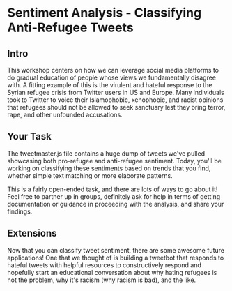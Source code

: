 # Sentiment Analysis - Classifying Anti-Refugee Tweets

## Intro
This workshop centers on how we can leverage social media platforms to do gradual education of people whose views we fundamentally disagree with. A fitting example of this is the virulent and hateful response to the Syrian refugee crisis from Twitter users in US and Europe. Many individuals took to Twitter to voice their Islamophobic, xenophobic, and racist opinions that refugees should not be allowed to seek sanctuary lest they bring terror, rape, and other unfounded accusations. 

## Your Task
The tweetmaster.js file contains a huge dump of tweets we've pulled showcasing both pro-refugee and anti-refugee sentiment. Today, you'll be working on classifying these sentiments based on trends that you find, whether simple text matching or more elaborate patterns.

This is a fairly open-ended task, and there are lots of ways to go about it! Feel free to partner up in groups, definitely ask for help in terms of getting documentation or guidance in proceeding with the analysis, and share your findings.

## Extensions
Now that you can classify tweet sentiment, there are some awesome future applications! One that we thought of is building a tweetbot that responds to hateful tweets with helpful resources to constructively respond and hopefully start an educational conversation about why hating refugees is not the problem, why it's racism (why racism is bad), and the like.
